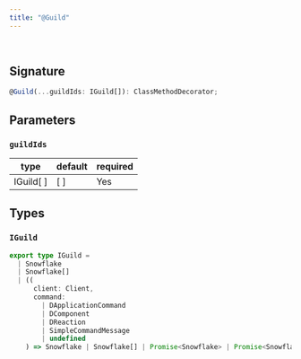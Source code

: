 ```yaml
---
title: "@Guild"
---
```


<br/>

## Signature

```ts
@Guild(...guildIds: IGuild[]): ClassMethodDecorator;
```

## Parameters

### `guildIds`

| type      | default | required |
| --------- | ------- | -------- |
| IGuild[ ] | [ ]      | Yes      |

## Types

### `IGuild`

```ts
export type IGuild =
  | Snowflake
  | Snowflake[]
  | ((
      client: Client,
      command:
        | DApplicationCommand
        | DComponent
        | DReaction
        | SimpleCommandMessage
        | undefined
    ) => Snowflake | Snowflake[] | Promise<Snowflake> | Promise<Snowflake[]>);
```